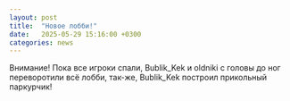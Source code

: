 ```yaml
---
layout: post
title:  "Новое лобби!"
date:   2025-05-29 15:16:00 +0300
categories: news
---  
```

Внимание! Пока все игроки спали, Bublik_Kek и oldniki с головы до ног переворотили всё лобби, так-же, Bublik_Kek построил прикольный паркурчик!
